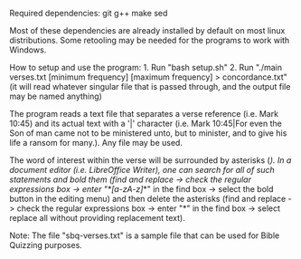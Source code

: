 Required dependencies:
	git
	g++
	make
	sed

Most of these dependencies are already installed by default on most linux distributions. Some retooling may be needed for the programs to work with Windows.

How to setup and use the program:
	1. Run "bash setup.sh"
	2. Run "./main verses.txt [minimum frequency] [maximum frequency] > concordance.txt" (it will read whatever singular file that is passed through, and the output file may be named anything)

The program reads a text file that separates a verse reference (i.e. Mark 10:45) and its actual text with a '|' character (i.e. Mark 10:45|For even the Son of man came not to be ministered unto, but to minister, and to give his life a ransom for many.). Any file may be used.

The word of interest within the verse will be surrounded by asterisks (*). In a document editor (i.e. LibreOffice Writer), one can search for all of such statements and bold them (find and replace -> check the regular expressions box -> enter "\*[a-zA-z]*\*" in the find box -> select the bold button in the editing menu) and then delete the asterisks (find and replace -> check the regular expressions box -> enter "\*" in the find box -> select replace all without providing replacement text).

Note: The file "sbq-verses.txt" is a sample file that can be used for Bible Quizzing purposes.
